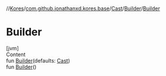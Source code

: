 //[Kores](../../../index.md)/[com.github.jonathanxd.kores.base](../../index.md)/[Cast](../index.md)/[Builder](index.md)/[Builder](-builder.md)



# Builder  
[jvm]  
Content  
fun [Builder](-builder.md)(defaults: [Cast](../index.md))  
fun [Builder](-builder.md)()  



